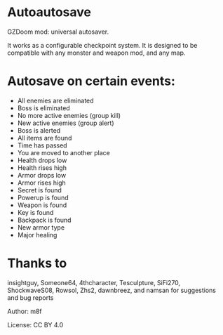 # Autoautosave

GZDoom mod: universal autosaver.

It works as a configurable checkpoint system.
It is designed to be compatible with any monster and weapon mod, and any map.

# Autosave on certain events:
- All enemies are eliminated
- Boss is eliminated
- No more active enemies (group kill)
- New active enemies (group alert)
- Boss is alerted
- All items are found
- Time has passed
- You are moved to another place
- Health drops low
- Health rises high
- Armor drops low
- Armor rises high
- Secret is found
- Powerup is found
- Weapon is found
- Key is found
- Backpack is found
- New armor type
- Major healing

# Thanks to
insightguy, Someone64, 4thcharacter, Tesculpture, SiFi270, ShockwaveS08, Rowsol, Zhs2, dawnbreez, and namsan for suggestions and bug reports

Author: m8f

License: CC BY 4.0
